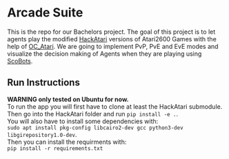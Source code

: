 # Arcade Suite
This is the repo for our Bachelors project.
The goal of this project is to let agents play the modified [HackAtari](https://github.com/k4ntz/HackAtari) versions of Atari2600 
Games with the help of [OC_Atari](https://github.com/k4ntz/OC_Atari). We are going to implement PvP, PvE and EvE modes and visualize the decision making of Agents when they are playing using [ScoBots](https://github.com/k4ntz/SCoBots).

## Run Instructions
**WARNING only tested on Ubuntu for now.** <br>
To run the app you will first have to clone at least the HackAtari submodule.
Then go into the HackAtari folder and run ```pip install -e .```. <br>
You will also have to install some dependencies with: <br>
```sudo apt install pkg-config libcairo2-dev gcc python3-dev libgirepository1.0-dev```. <br>
Then you can install the requirments with: <br>
```pip install -r requirements.txt``` <br>
